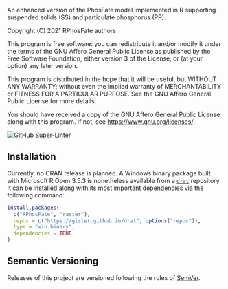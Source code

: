An enhanced version of the PhosFate model implemented in R supporting suspended solids (SS) and particulate phosphorus (PP).

Copyright (C) 2021 RPhosFate authors

This program is free software: you can redistribute it and/or modify it under the terms of the GNU Affero General Public License as published by the Free Software Foundation, either version 3 of the License, or (at your option) any later version.

This program is distributed in the hope that it will be useful, but WITHOUT ANY WARRANTY; without even the implied warranty of MERCHANTABILITY or FITNESS FOR A PARTICULAR PURPOSE. See the GNU Affero General Public License for more details.

You should have received a copy of the GNU Affero General Public License along with this program. If not, see <https://www.gnu.org/licenses/>.

[![GitHub Super-Linter](https://github.com/gisler/RPhosFate/workflows/Lint%20Code%20Base/badge.svg)](https://github.com/gisler/RPhosFate/actions?query=workflow%3A%22Lint+Code+Base%22)

## Installation

Currently, no CRAN release is planned. A Windows binary package built with Microsoft R Open 3.5.3 is nonetheless available from a [`drat`](https://github.com/eddelbuettel/drat) repository. It can be installed along with its most important dependencies via the following command:

``` r
install.packages(
  c("RPhosFate", "raster"),
  repos = c("https://gisler.github.io/drat", options("repos")),
  type = "win.binary",
  dependencies = TRUE
)
```

## Semantic Versioning

Releases of this project are versioned following the rules of [SemVer](https://semver.org).
